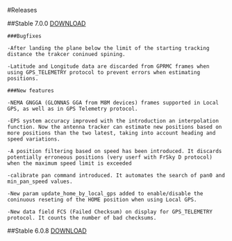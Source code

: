 #Releases

##Stable 7.0.0 [DOWNLOAD](https://github.com/raul-ortega/u360gts/blob/master/releases/amv-open360tracker_NAZE-7.0.0.zip)

    ###Bugfixes
	
	-After landing the plane below the limit of the starting tracking distance the trakcer coninued spining.
	
	-Latitude and Longitude data are discarded from GPRMC frames when using GPS_TELEMETRY protocol to prevent errors when estimating positions.
	
	###New features
	
    -NEMA GNGGA (GLONNAS GGA from M8M devices) frames supported in Local GPS, as well as in GPS Telemetry protocol.
	
	-EPS system accuracy improved with the introduction an interpolation function. Now the antenna tracker can estimate new positions based on more positions than the two latest, taking into account heading and speed variations.
	
    -A position filtering based on speed has been introduced. It discards potentially erroneous positions (very userf with FrSky D protocol) when the maximum speed limit is exceeded
	
    -calibrate pan command introduced. It automates the search of pan0 and min_pan_speed values.

	-New param update_home_by_local_gps added to enable/disable the coninuous reseting of the HOME position when using Local GPS.
	
	-New data field FCS (Failed Checksum) on display for GPS_TELEMETRY protocol. It counts the number of bad checksums.

##Stable 6.0.8 [DOWNLOAD](https://github.com/raul-ortega/u360gts/blob/master/releases/amv-open360tracker_NAZE-6.0.8.zip)